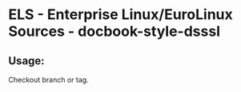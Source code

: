 # ELS - Enterprise Linux/EuroLinux Sources - docbook-style-dsssl 
## Usage:
  Checkout branch or tag.
